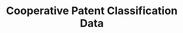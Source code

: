 ---
layout: default
bigquery: https://console.cloud.google.com/bigquery?p=patents-public-data&d=cpc&page=dataset
citation: '“Cooperative Patent Classification” by the EPO and USPTO, for public use. '
contributors: EPO, USPTO
cost: None
description: Cooperative Patent Classification Data contains the scheme and definitions
  of the Cooperative Patent Classification system for classifying patent documents.
  The CPC is the result of a partnership between the EPO and the USPTO in their joint
  effort to develop a common, internationally compatible classification system for
  technical documents, in particular patent publications, which will be used by both
  offices in the patent granting process
documentation: https://www.cooperativepatentclassification.org/cpcSchemeAndDefinitions
last_edit: 04/07/2022, 17:59:31
location: https://www.cooperativepatentclassification.org/index
maintained_by: USPTO, EPO
schema_fields:
- status
- level
- residualReferences
- title_part
- dateRevised
- date_revised
- ipc_concordant
- additional_only
- limitingReferences
- breakdown_code
- informativeReferences
- glossary
- not_allocatable
- limiting_references
- residual_references
- titleFull
- childGroups
- application_references
- titlePart
- definition
- ipcConcordant
- sizeCache
- child_groups
- title_full
- children
- parents
- synonyms
- breakdownCode
- applicationReferences
- notAllocatable
- informative_references
- symbol
shortname: cooperative_patent_classification
tags:
- patents
- science
title: Cooperative Patent Classification Data
uuid: 984374a7-16e9-4b35-9445-458daceb01bf
---